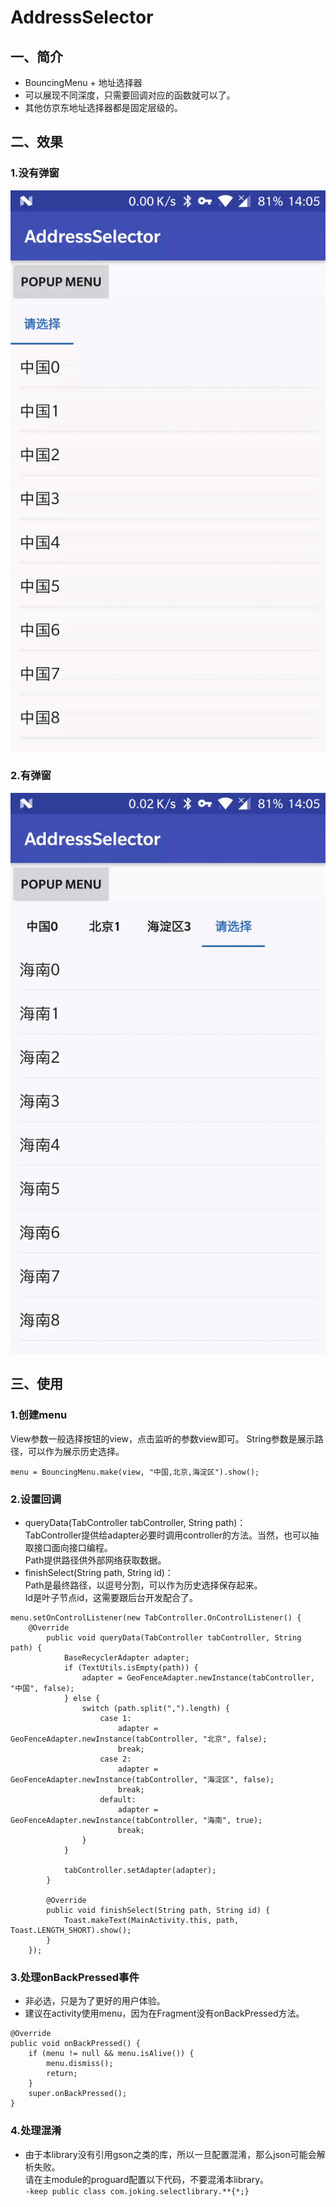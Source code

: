 # AddressSelector

## 一、简介
* BouncingMenu + 地址选择器
* 可以展现不同深度，只需要回调对应的函数就可以了。
* 其他仿京东地址选择器都是固定层级的。

## 二、效果
### 1.没有弹窗
![01](screenshot/01.gif)

### 2.有弹窗
![02](screenshot/02.gif)

## 三、使用
### 1.创建menu
View参数一般选择按钮的view，点击监听的参数view即可。
String参数是展示路径，可以作为展示历史选择。
```
menu = BouncingMenu.make(view, "中国,北京,海淀区").show();
```

### 2.设置回调
* queryData(TabController tabController, String path)：  
  TabController提供给adapter必要时调用controller的方法。当然，也可以抽取接口面向接口编程。  
  Path提供路径供外部网络获取数据。
* finishSelect(String path, String id)：  
  Path是最终路径，以逗号分割，可以作为历史选择保存起来。  
  Id是叶子节点id，这需要跟后台开发配合了。
```
menu.setOnControlListener(new TabController.OnControlListener() {
    @Override
        public void queryData(TabController tabController, String path) {
            BaseRecyclerAdapter adapter;
            if (TextUtils.isEmpty(path)) {
                adapter = GeoFenceAdapter.newInstance(tabController, "中国", false);
            } else {
                switch (path.split(",").length) {
                    case 1:
                        adapter = GeoFenceAdapter.newInstance(tabController, "北京", false);
                        break;
                    case 2:
                        adapter = GeoFenceAdapter.newInstance(tabController, "海淀区", false);
                        break;
                    default:
                        adapter = GeoFenceAdapter.newInstance(tabController, "海南", true);
                        break;
                }
            }
                
            tabController.setAdapter(adapter);
        }

        @Override
        public void finishSelect(String path, String id) {
            Toast.makeText(MainActivity.this, path, Toast.LENGTH_SHORT).show();
        }
    });
```

### 3.处理onBackPressed事件
* 非必选，只是为了更好的用户体验。
* 建议在activity使用menu，因为在Fragment没有onBackPressed方法。
```
@Override
public void onBackPressed() {
    if (menu != null && menu.isAlive()) {
        menu.dismiss();
        return;
    }
    super.onBackPressed();
}
```

### 4.处理混淆
* 由于本library没有引用gson之类的库，所以一旦配置混淆，那么json可能会解析失败。  
请在主module的proguard配置以下代码，不要混淆本library。  
`-keep public class com.joking.selectlibrary.**{*;}`